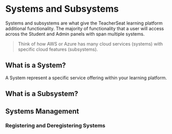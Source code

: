 # Systems and Subsystems

Systems and subsystems are what give the TeacherSeat learning platform additional functionality. The majority of functionality that a user will access across the Student and Admin panels with span multiple systems.

> Think of how AWS or Azure has many cloud services (systems) with specific cloud features (subsystems). 

## What is a System?

A System represent a specific service offering within your learning platform.

## What is a Subsystem?

## Systems Management

### Registering and Deregistering Systems
